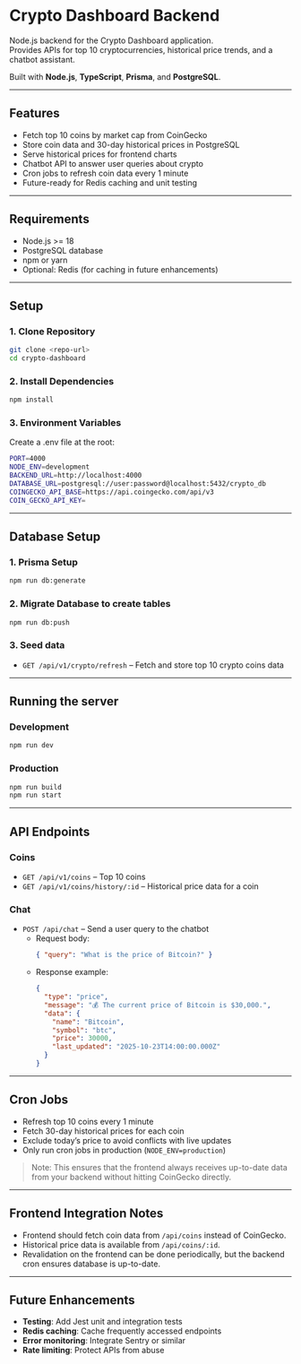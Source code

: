 # Crypto Dashboard Backend

Node.js backend for the Crypto Dashboard application.  
Provides APIs for top 10 cryptocurrencies, historical price trends, and a chatbot assistant.

Built with **Node.js**, **TypeScript**, **Prisma**, and **PostgreSQL**.

---

## Features

- Fetch top 10 coins by market cap from CoinGecko
- Store coin data and 30-day historical prices in PostgreSQL
- Serve historical prices for frontend charts
- Chatbot API to answer user queries about crypto
- Cron jobs to refresh coin data every 1 minute
- Future-ready for Redis caching and unit testing

---

## Requirements

- Node.js >= 18
- PostgreSQL database
- npm or yarn
- Optional: Redis (for caching in future enhancements)

---

## Setup

### 1. Clone Repository

```bash
git clone <repo-url>
cd crypto-dashboard
```

### 2. Install Dependencies

```bash
npm install
```

### 3. Environment Variables

Create a .env file at the root:

```bash
PORT=4000
NODE_ENV=development
BACKEND_URL=http://localhost:4000
DATABASE_URL=postgresql://user:password@localhost:5432/crypto_db
COINGECKO_API_BASE=https://api.coingecko.com/api/v3
COIN_GECKO_API_KEY=
```

---

## Database Setup

### 1. Prisma Setup

```bash
npm run db:generate
```

### 2. Migrate Database to create tables

```bash
npm run db:push
```
### 3. Seed data
- `GET /api/v1/crypto/refresh` – Fetch and store top 10 crypto coins data
---

## Running the server

### Development

```bash
npm run dev
```

### Production

```bash
npm run build
npm run start
```
---

## API Endpoints

### Coins

- `GET /api/v1/coins` – Top 10 coins
- `GET /api/v1/coins/history/:id` – Historical price data for a coin

### Chat

- `POST /api/chat` – Send a user query to the chatbot
  - Request body:
    ```json
    { "query": "What is the price of Bitcoin?" }
    ```
  - Response example:
    ```json
    {
      "type": "price",
      "message": "💰 The current price of Bitcoin is $30,000.",
      "data": {
        "name": "Bitcoin",
        "symbol": "btc",
        "price": 30000,
        "last_updated": "2025-10-23T14:00:00.000Z"
      }
    }
    ```

---

## Cron Jobs

- Refresh top 10 coins every 1 minute
- Fetch 30-day historical prices for each coin
- Exclude today’s price to avoid conflicts with live updates
- Only run cron jobs in production (`NODE_ENV=production`)

> Note: This ensures that the frontend always receives up-to-date data from your backend without hitting CoinGecko directly.

---

## Frontend Integration Notes

- Frontend should fetch coin data from `/api/coins` instead of CoinGecko.
- Historical price data is available from `/api/coins/:id`.
- Revalidation on the frontend can be done periodically, but the backend cron ensures database is up-to-date.

---

## Future Enhancements

- **Testing**: Add Jest unit and integration tests
- **Redis caching**: Cache frequently accessed endpoints
- **Error monitoring**: Integrate Sentry or similar
- **Rate limiting**: Protect APIs from abuse
